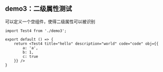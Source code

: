 ## demo3：二级属性测试
可以定义一个空组件，使得二级属性可以被识别
```tsx
import Test4 from './demo3';

export default () => {
    return <Test4 title="hello" description="world" code="code" obj={{
        a: 'a',
        b: 1,
        c: true
    }} />
}
```

<API id='Test4'></API>
<API id='Obj'></API>
<API id='PlayerPropsData'></API>